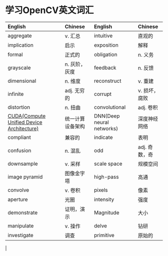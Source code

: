 # 学习OpenCV英文词汇

|   English   |   Chinese   |   English   |   Chinese   |
|:------------|:------------|:------------|:------------|
| aggregate   |v. 汇总      |intuitive	|直观的		|
|implication  |启示		  |exposition	|解释 |
|formal		  |正式的		|obligation	 	|n. 义务|
|grayscale	  |n. 灰阶，灰度 |feedback		 |n. 反馈|
|dimensional  |n. 维度  	|reconstruct	|v. 重建|
|infinite	 |adj. 无穷的	|corrupt		|v. 损坏，腐败|
|distortion  |n. 扭曲		|convolutional	|adj. 卷积|
|[CUDA(Compute Unified Device Architecture)](https://baike.baidu.com/item/CUDA/1186262?fr=aladdin)|统一计算设备架构|DNN(Deep neural networks)|深度神经网络|
|compliant	|兼容的		|indicate		|表明|
|confusion	|n. 混乱 		|odd			|adj. 奇数，奇|
|downsample	|v. 采样		|scale space	|规模空间	|
|image pyramid|图像金字塔  |high-pass	 |高通|
|convolve	|v. 卷积		|pixels			|像素|
|aperture	|光圈			|intensity		|强度|
|demonstrate|证明，演示	  |Magnitude	  |大小|
|manipulate	|v. 操作		|delve			|钻研|
|investigate|调查			|primitive		|原始的|
|